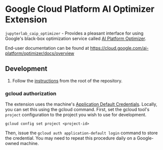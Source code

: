 # Google Cloud Platform AI Optimizer Extension

`jupyterlab_caip_optimizer` - Provides a pleasant interface for using Google's black-box optimization service called [AI Platform Optimizer](https://cloud.google.com/ai-platform/optimizer/docs/overview).

End-user documentation can be found at https://cloud.google.com/ai-platform/optimizer/docs/overview

## Development

1. Follow the [instructions](../#Development) from the root of the repository.

### gcloud authorization

The extension uses the machine's
[Application Default Credentials](https://cloud.google.com/docs/authentication/production).
Locally, you can set this using the gcloud command. First, set the gcloud tool's
`project` configuration to the project you wish to use for development.

`gcloud config set project <project-id>`

Then, issue the `gcloud auth application-default login` command to store the
credential. You may need to repeat this procedure daily on a Google-owned
machine.
